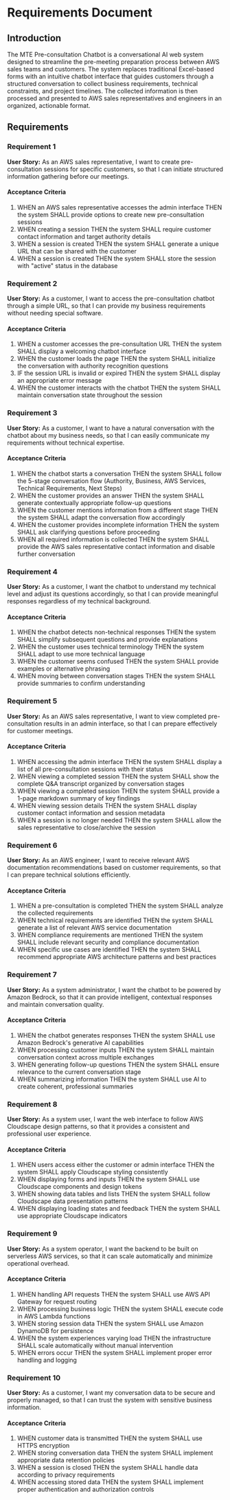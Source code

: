 # Requirements Document

## Introduction

The MTE Pre-consultation Chatbot is a conversational AI web system designed to streamline the pre-meeting preparation process between AWS sales teams and customers. The system replaces traditional Excel-based forms with an intuitive chatbot interface that guides customers through a structured conversation to collect business requirements, technical constraints, and project timelines. The collected information is then processed and presented to AWS sales representatives and engineers in an organized, actionable format.

## Requirements

### Requirement 1

**User Story:** As an AWS sales representative, I want to create pre-consultation sessions for specific customers, so that I can initiate structured information gathering before our meetings.

#### Acceptance Criteria

1. WHEN an AWS sales representative accesses the admin interface THEN the system SHALL provide options to create new pre-consultation sessions
2. WHEN creating a session THEN the system SHALL require customer contact information and target authority details
3. WHEN a session is created THEN the system SHALL generate a unique URL that can be shared with the customer
4. WHEN a session is created THEN the system SHALL store the session with "active" status in the database

### Requirement 2

**User Story:** As a customer, I want to access the pre-consultation chatbot through a simple URL, so that I can provide my business requirements without needing special software.

#### Acceptance Criteria

1. WHEN a customer accesses the pre-consultation URL THEN the system SHALL display a welcoming chatbot interface
2. WHEN the customer loads the page THEN the system SHALL initialize the conversation with authority recognition questions
3. IF the session URL is invalid or expired THEN the system SHALL display an appropriate error message
4. WHEN the customer interacts with the chatbot THEN the system SHALL maintain conversation state throughout the session

### Requirement 3

**User Story:** As a customer, I want to have a natural conversation with the chatbot about my business needs, so that I can easily communicate my requirements without technical expertise.

#### Acceptance Criteria

1. WHEN the chatbot starts a conversation THEN the system SHALL follow the 5-stage conversation flow (Authority, Business, AWS Services, Technical Requirements, Next Steps)
2. WHEN the customer provides an answer THEN the system SHALL generate contextually appropriate follow-up questions
3. WHEN the customer mentions information from a different stage THEN the system SHALL adapt the conversation flow accordingly
4. WHEN the customer provides incomplete information THEN the system SHALL ask clarifying questions before proceeding
5. WHEN all required information is collected THEN the system SHALL provide the AWS sales representative contact information and disable further conversation

### Requirement 4

**User Story:** As a customer, I want the chatbot to understand my technical level and adjust its questions accordingly, so that I can provide meaningful responses regardless of my technical background.

#### Acceptance Criteria

1. WHEN the chatbot detects non-technical responses THEN the system SHALL simplify subsequent questions and provide explanations
2. WHEN the customer uses technical terminology THEN the system SHALL adapt to use more technical language
3. WHEN the customer seems confused THEN the system SHALL provide examples or alternative phrasing
4. WHEN moving between conversation stages THEN the system SHALL provide summaries to confirm understanding

### Requirement 5

**User Story:** As an AWS sales representative, I want to view completed pre-consultation results in an admin interface, so that I can prepare effectively for customer meetings.

#### Acceptance Criteria

1. WHEN accessing the admin interface THEN the system SHALL display a list of all pre-consultation sessions with their status
2. WHEN viewing a completed session THEN the system SHALL show the complete Q&A transcript organized by conversation stages
3. WHEN viewing a completed session THEN the system SHALL provide a 1-page markdown summary of key findings
4. WHEN viewing session details THEN the system SHALL display customer contact information and session metadata
5. WHEN a session is no longer needed THEN the system SHALL allow the sales representative to close/archive the session

### Requirement 6

**User Story:** As an AWS engineer, I want to receive relevant AWS documentation recommendations based on customer requirements, so that I can prepare technical solutions efficiently.

#### Acceptance Criteria

1. WHEN a pre-consultation is completed THEN the system SHALL analyze the collected requirements
2. WHEN technical requirements are identified THEN the system SHALL generate a list of relevant AWS service documentation
3. WHEN compliance requirements are mentioned THEN the system SHALL include relevant security and compliance documentation
4. WHEN specific use cases are identified THEN the system SHALL recommend appropriate AWS architecture patterns and best practices

### Requirement 7

**User Story:** As a system administrator, I want the chatbot to be powered by Amazon Bedrock, so that it can provide intelligent, contextual responses and maintain conversation quality.

#### Acceptance Criteria

1. WHEN the chatbot generates responses THEN the system SHALL use Amazon Bedrock's generative AI capabilities
2. WHEN processing customer inputs THEN the system SHALL maintain conversation context across multiple exchanges
3. WHEN generating follow-up questions THEN the system SHALL ensure relevance to the current conversation stage
4. WHEN summarizing information THEN the system SHALL use AI to create coherent, professional summaries

### Requirement 8

**User Story:** As a system user, I want the web interface to follow AWS Cloudscape design patterns, so that it provides a consistent and professional user experience.

#### Acceptance Criteria

1. WHEN users access either the customer or admin interface THEN the system SHALL apply Cloudscape styling consistently
2. WHEN displaying forms and inputs THEN the system SHALL use Cloudscape components and design tokens
3. WHEN showing data tables and lists THEN the system SHALL follow Cloudscape data presentation patterns
4. WHEN displaying loading states and feedback THEN the system SHALL use appropriate Cloudscape indicators

### Requirement 9

**User Story:** As a system operator, I want the backend to be built on serverless AWS services, so that it can scale automatically and minimize operational overhead.

#### Acceptance Criteria

1. WHEN handling API requests THEN the system SHALL use AWS API Gateway for request routing
2. WHEN processing business logic THEN the system SHALL execute code in AWS Lambda functions
3. WHEN storing session data THEN the system SHALL use Amazon DynamoDB for persistence
4. WHEN the system experiences varying load THEN the infrastructure SHALL scale automatically without manual intervention
5. WHEN errors occur THEN the system SHALL implement proper error handling and logging

### Requirement 10

**User Story:** As a customer, I want my conversation data to be secure and properly managed, so that I can trust the system with sensitive business information.

#### Acceptance Criteria

1. WHEN customer data is transmitted THEN the system SHALL use HTTPS encryption
2. WHEN storing conversation data THEN the system SHALL implement appropriate data retention policies
3. WHEN a session is closed THEN the system SHALL handle data according to privacy requirements
4. WHEN accessing stored data THEN the system SHALL implement proper authentication and authorization controls